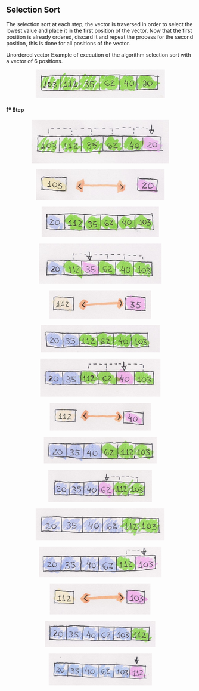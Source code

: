 ## Selection Sort

The selection sort at each step, the vector is traversed in order to select the lowest value and place it in the first position of the vector. Now that the first position is already ordered, discard it and repeat the process for the second position, this is done for all positions of the vector.

Unordered vector
Example of execution of the algorithm selection sort with a vector of 6 positions.

<p align="center">
  <img src="/images/selection-sort/selection01.png">
</p>

#### 1º Step

<p align="center">
  <img src="/images/selection-sort/selection02.png">
</p>

<p align="center">
  <img src="/images/selection-sort/selection03.png">
</p>


<p align="center">
  <img src="/images/selection-sort/selection04.png">
</p>


<p align="center">
  <img src="/images/selection-sort/selection05.png">
</p>


<p align="center">
  <img src="/images/selection-sort/selection06.png">
</p>


<p align="center">
  <img src="/images/selection-sort/selection07.png">
</p>


<p align="center">
  <img src="/images/selection-sort/selection08.png">
</p>


<p align="center">
  <img src="/images/selection-sort/selection09.png">
</p>


<p align="center">
  <img src="/images/selection-sort/selection10.png">
</p>

<p align="center">
  <img src="/images/selection-sort/selection11.png">
</p>

<p align="center">
  <img src="/images/selection-sort/selection12.png">
</p>

<p align="center">
  <img src="/images/selection-sort/selection13.png">
</p>

<p align="center">
  <img src="/images/selection-sort/selection14.png">
</p>

<p align="center">
  <img src="/images/selection-sort/selection15.png">
</p>

<p align="center">
  <img src="/images/selection-sort/selection16.png">
</p>












